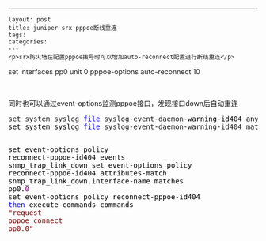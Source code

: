 ---
    layout: post
    title: juniper srx pppoe断线重连
    tags:
    categories:
    ---
    <p>srx防火墙在配置pppoe拨号时可以增加auto-reconnect配置进行断线重连</p>
<p>set interfaces pp0 unit 0 pppoe-options auto-reconnect 10</p>
<p>&nbsp;</p>
<p>同时也可以通过event-options监测pppoe接口，发现接口down后自动重连</p>
<div class="cnblogs_code">
<pre>set system syslog <span style="color: #0000ff;">file</span> syslog-event-daemon-<span style="color: #000000;">warning-id404 any any
set system syslog </span><span style="color: #0000ff;">file</span> syslog-event-daemon-warning-id404 match <span style="color: #800000;">"</span><span style="color: #800000;">SNMP_TRAP_LINK_DOWN|SNMP_TRAP_LINK_UP|ifOperStatus</span><span style="color: #800000;">"</span><span style="color: #000000;">

set event</span>-options policy reconnect-<span style="color: #000000;">pppoe-id404 events snmp_trap_link_down
set event</span>-options policy reconnect-pppoe-id404 attributes-match snmp_trap_link_down.interface-name matches pp0.<span style="color: #800080;">0</span><span style="color: #000000;">
set event</span>-options policy reconnect-pppoe-id404 <span style="color: #0000ff;">then</span> execute-commands commands <span style="color: #800000;">"</span><span style="color: #800000;">request pppoe connect pp0.0</span><span style="color: #800000;">"</span></pre>
</div>
<p>&nbsp;</p>
    
